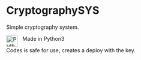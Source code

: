 # CryptographySYS
Simple cryptography system.

Made in Python3
<img align="left" alt="Python" width="30px" style="padding-right:10px;" src="https://cdn.jsdelivr.net/gh/devicons/devicon/icons/python/python-plain.svg" />
          
Codes is safe for use, creates a deploy with the key.



